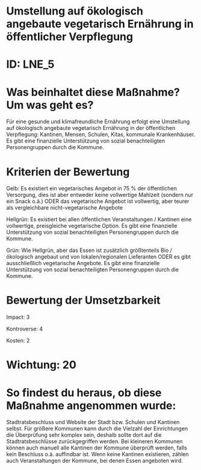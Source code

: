 # Umstellung auf ökologisch angebaute vegetarisch Ernährung in öffentlicher Verpflegung
# ID: LNE_5
# Was beinhaltet diese Maßnahme? Um was geht es?

Für eine gesunde und klimafreundliche Ernährung erfolgt eine Umstellung auf ökologisch angebaute vegetarisch Ernährung in der öffentlichen Verpflegung: Kantinen, Mensen, Schulen, Kitas, kommunale Krankenhäuser.
Es gibt eine finanzielle Unterstützung von sozial benachteiligten Personengruppen durch die Kommune.

# Kriterien der Bewertung

Gelb: Es existiert ein vegetarisches Angebot in 75 % der öffentlichen Versorgung, dies ist aber entweder keine vollwertige Mahlzeit (sondern nur ein Snack o.ä.) ODER das vegetarische Angebot ist vollwertig, aber teurer als vergleichbare nicht-vegetarische Angebote

Hellgrün: Es existiert bei allen öffentlichen Veranstaltungen / Kantinen eine vollwertige, preisgleiche vegetarische Option. Es gibt eine finanzielle Unterstützung von sozial benachteiligten Personengruppen durch die Kommune.

Grün: Wie Hellgrün, aber das Essen ist zusätzlich größtenteils Bio / ökologisch angebaut und von lokalen/regionalen Lieferanten ODER es gibt ausschließlich vegetarische Angebote. Es gibt eine finanzielle Unterstützung von sozial benachteiligten Personengruppen durch die Kommune.

# Bewertung der Umsetzbarkeit

Impact: 3

Kontroverse: 4

Kosten: 2
# Wichtung: 20
# So findest du heraus, ob diese Maßnahme angenommen wurde:
Stadtratsbeschluss und Website der Stadt bzw. Schulen und Kantinen selbst. Für größere Kommunen kann durch die Vielzahl der Einrichtungen die Überprüfung sehr komplex sein, deshalb sollte dort auf die Stadtratsbeschlüsse zurückgegriffen werden. Bei kleineren Kommunen können auch manuell alle Kantinen der Kommune überprüft werden, falls kein Beschluss o.ä. auffindbar ist. Wenn keine Kantinen existieren, zählen auch Veranstaltungen der Kommune, bei denen Essen angeboten wird.
